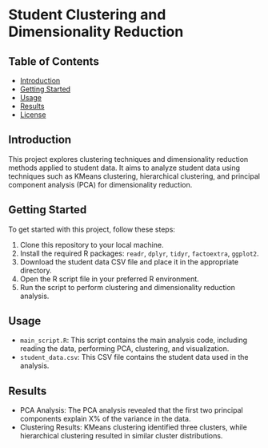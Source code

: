 # Student Clustering and Dimensionality Reduction

## Table of Contents

- [Introduction](#introduction)
- [Getting Started](#getting-started)
- [Usage](#usage)
- [Results](#results)
- [License](#license)

## Introduction

This project explores clustering techniques and dimensionality reduction methods applied to student data. It aims to analyze student data using techniques such as KMeans clustering, hierarchical clustering, and principal component analysis (PCA) for dimensionality reduction.

## Getting Started

To get started with this project, follow these steps:

1. Clone this repository to your local machine.
2. Install the required R packages: `readr`, `dplyr`, `tidyr`, `factoextra`, `ggplot2`.
3. Download the student data CSV file and place it in the appropriate directory.
4. Open the R script file in your preferred R environment.
5. Run the script to perform clustering and dimensionality reduction analysis.

## Usage

- `main_script.R`: This script contains the main analysis code, including reading the data, performing PCA, clustering, and visualization.
- `student_data.csv`: This CSV file contains the student data used in the analysis.

## Results

- PCA Analysis: The PCA analysis revealed that the first two principal components explain X% of the variance in the data.
- Clustering Results: KMeans clustering identified three clusters, while hierarchical clustering resulted in similar cluster distributions.


